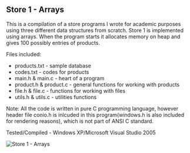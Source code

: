 ## Store 1 - Arrays

This is a compilation of a store programs I wrote for academic purposes using three different data structures from scratch. Store 1 is implemented using arrays. When the program starts it allocates memory on heap and gives 100 possibly 
entries of products.

Files included:
* products.txt - sample database
* codes.txt - codes for products
* main.h & main.c - heart of a program
* product.h & product.c - general functions for working with products
* file.h & file.c - functions for working with files
* utils.h & utils.c - utilities functions

Note: All the code is written in pure C programming language, however header file conio.h is inlcuded in this program(windows.h is also included for rendering reasons), which is not part of ANSI C standard.

Tested/Compiled - Windows XP/Microsoft Visual Studio 2005

<!--![screenshot](https://github.com/markokosir/store1arrays/blob/master/readmeScreenshot.JPG "screenshot")-->

![Store 1 - Arrays](http://www.planetsourcecode.com/Upload_PSC/ScreenShots/PIC20075211731133815.JPG "Store 1 - Arrays")
